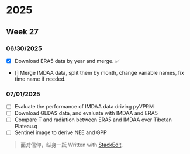 # 2025
## Week 27
### 06/30/2025
- [x] Download ERA5 data by year and merge. :white_check_mark:
- [] Merge IMDAA data, split them by month, change variable names, fix time name if needed.

### 07/01/2025
- [ ] Evaluate the performance of IMDAA data driving pyVPRM
- [ ]  Download GLDAS data, and evaluate with IMDAA and ERA5
- [ ] Compare T and radiation between ERA5 and IMDAA over Tibetan Plateau.q
- [ ] Sentinel image to derive NEE and GPP  

> 面对信仰，纵身一跃
> Written with [StackEdit](https://stackedit.io/).
<!--stackedit_data:
eyJoaXN0b3J5IjpbMTMwMzQxNjQyNCwxMjMxMjE4MDM0LC0xNz
I3MzI3OTc3LDEwNzU1MTI1MjIsNjI4NTM4MjQzXX0=
-->